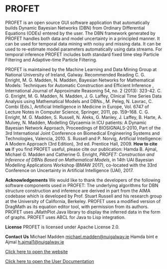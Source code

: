 # PROFET
PROFET is an open source GUI software application that automatically builds Dynamic Bayesian Networks (DBN) from Ordinary Differential Equations (ODEs) entered by the user. The DBN framework generated by PROFET handles both data and model uncertainty in a principled manner. It can be used for temporal data mining with noisy and missing data. It can be used to re-estimate model parameters automatically using data streams. For temporal inference PROFET includes both standard fixed time step Particle Filtering and Adaptive-time Particle Filtering.

PROFET is maintained by the Machine Learning and Data Mining Group at National University of Ireland, Galway.
Recommended Reading
C. G. Enright, M. G. Madden, N. Madden, Bayesian Networks for Mathematical Models: Techniques for Automatic Construction and Efficient Inference , International Journal of Approximate Reasoning 54, no. 2 (2013): 323-42.
C. G. Enright, M. G. Madden, N. Madden, J. G. Laffey, Clinical Time Series Data Analysis using Mathematical Models and DBNs., M. Peleg, N. Lavrac, C. Combi (Eds.), Artificial Intelligence in Medicine in Europe, Vol. 6747 of Lecture Notes in Computer Science, Springer, 2011, pp. 159–168.
C. G. Enright, M. G. Madden, S. Russell, N. Aleks, G. Manley, J. Laffey, B. Harte, A. Mulvey, N. Madden, Modelling Glycaemia in ICU patients: A Dynamic Bayesian Network Approach, Proceedings of BIOSIGNALS-2010, Part of the 3rd International Joint Conference on Biomedical Engineering Systems and Technologies, Valencia, 2010.
S. Russell and P. Norvig, Artificial Intelligence: A Modern Approach (3rd Edition), 3rd ed. Prentice Hall, 2009.
**How to cite us**
If you find PROFET useful, please cite our publication:
Hamda B. Ajmal, Michael G. Madden and Catherine G. Enright, _PROFET: Construction and Inference of DBNs Based on Mathematical Models_, in 14th UAI Bayesian Modelling Applications Workshop (BMAW 2017), co-located with the 33rd Conference on Uncertainty in Artificial Intelligence (UAI), 2017.


**Acknowledgements**
We would like to thank the developers of the following software components used in PROFET:
The underlying algorithms for DBN structure construction and inference are derived in part from the AIMA codebase which is developed by Prof. Stuart Russell and his research group at the University of California, Berkeley.
PROFET uses a modified version of DragMath as its equation editor tool, with permission from its authors.
PROFET uses JMathPlot Java library to display the inferred data in the form of graphs.
PROFET uses ABCL for Java to Lisp integration.

**License**
PROFET is licensed under Apache License 2.0.

**Contact Us**
Michael Madden	michael.madden@nuigalway.ie
Hamda bint e Ajmal	h.ajmal1@nuigalway.ie



[Click here to open the website](http://profet.it.nuigalway.ie)

[Click here to open the User Documentation](https://github.com/HamdaBinteAjmal/PROFET/wiki)
